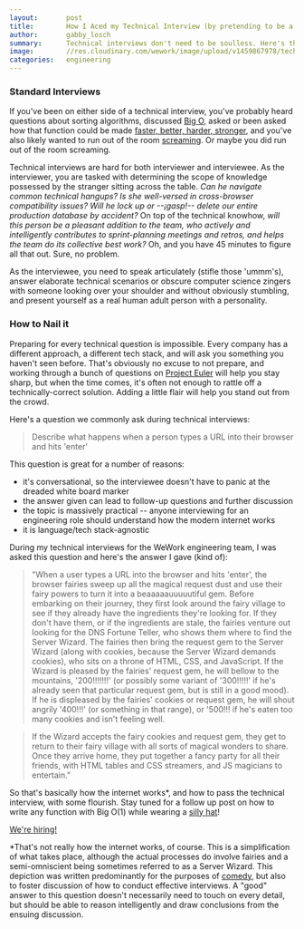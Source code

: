 ```yaml
---
layout:       post
title:        How I Aced my Technical Interview (by pretending to be a wizard)
author:       gabby_losch
summary:      Technical interviews don't need to be soulless. Here's the perfect answer, verified by science.
image:        //res.cloudinary.com/wework/image/upload/v1459867978/technical-interviews.jpg
categories:   engineering
---
```


### Standard Interviews

If you've been on either side of a technical interview, you've probably heard questions about sorting algorithms, discussed [Big O](https://en.wikipedia.org/wiki/Big_O_notation), asked or been asked how that function could be made [faster, better, harder, stronger](https://www.youtube.com/watch?v=GDpmVUEjagg), and you've also likely wanted to run out of the room [screaming](https://www.youtube.com/watch?v=H07zYvkNYL8). Or maybe you did run out of the room screaming. 

Technical interviews are hard for both interviewer and interviewee. As the interviewer, you are tasked with determining the scope of knowledge possessed by the stranger sitting across the table. _Can he navigate common technical hangups? Is she well-versed in cross-browser compatibility issues? Will he lock up or --¡gasp!-- delete our entire production database by accident?_ On top of the technical knowhow, _will this person be a pleasant addition to the team, who actively and intelligently contributes to sprint-planning meetings and retros, and helps the team do its collective best work?_ Oh, and you have 45 minutes to figure all that out. Sure, no problem. 

As the interviewee, you need to speak articulately (stifle those 'ummm's), answer elaborate technical scenarios or obscure computer science zingers with someone looking over your shoulder and without obviously stumbling, and present yourself as a real human adult person with a personality.

### How to Nail it

Preparing for every technical question is impossible. Every company has a different approach, a different tech stack, and will ask you something you haven't seen before. That's obviously no excuse to not prepare, and working through a bunch of questions on [Project Euler](https://projecteuler.net/archives) will help you stay sharp, but when the time comes, it's often not enough to rattle off a technically-correct solution. Adding a little flair will help you stand out from the crowd. 

Here's a question we commonly ask during technical interviews: 
> Describe what happens when a person types a URL into their browser and hits 'enter'

This question is great for a number of reasons:

- it's conversational, so the interviewee doesn't have to panic at the dreaded white board marker
- the answer given can lead to follow-up questions and further discussion
- the topic is massively practical -- anyone interviewing for an engineering role should understand how the modern internet works
- it is language/tech stack-agnostic

During my technical interviews for the WeWork engineering team, I was asked this question and here's the answer I gave (kind of):

> "When a user types a URL into the browser and hits 'enter', the browser fairies sweep up all the magical request dust and use their fairy powers to turn it into a beaaaaauuuuutiful gem. Before embarking on their journey, they first look around the fairy village to see if they already have the ingredients they're looking for. If they don't have them, or if the ingredients are stale, the fairies venture out looking for the DNS Fortune Teller, who shows them where to find the Server Wizard. The fairies then bring the request gem to the Server Wizard (along with cookies, because the Server Wizard demands cookies), who sits on a throne of HTML, CSS, and JavaScript. If the Wizard is pleased by the fairies' request gem, he will bellow to the mountains, '200!!!!!!!' (or possibly some variant of '300!!!!!' if he's already seen that particular request gem, but is still in a good mood). If he is displeased by the fairies' cookies or request gem, he will shout angrily '400!!!' (or something in that range), or '500!!! if he's eaten too many cookies and isn't feeling well. 

> If the Wizard accepts the fairy cookies and request gem, they get to return to their fairy village with all sorts of magical wonders to share. Once they arrive home, they put together a fancy party for all their friends, with HTML tables and CSS streamers, and JS magicians to entertain."

So that's basically how the internet works*, and how to pass the technical interview, with some flourish. Stay tuned for a follow up post on how to write any function with Big O(1) while wearing a [silly hat](https://www.youtube.com/watch?v=vEiyBbP28g8)!

[We're hiring!](http://grnh.se/ud2teg) 

*That's not really how the internet works, of course. This is a simplification of what takes place, although the actual processes do involve fairies and a semi-omniscient being sometimes referred to as a Server Wizard. This depiction was written predominantly for the purposes of [comedy](https://youtu.be/iV2ViNJFZC8), but also to foster discussion of how to conduct effective interviews. A "good" answer to this question doesn't necessarily need to touch on every detail, but should be able to reason intelligently and draw conclusions from the ensuing discussion. 